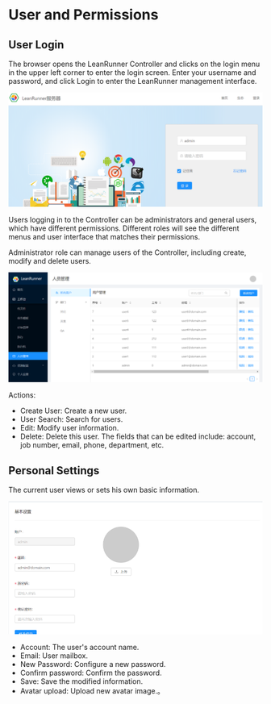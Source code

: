 
# User and Permissions

## User Login

The browser opens the LeanRunner Controller and clicks on the login menu in the upper left corner to enter the login screen. Enter your username and password, and click Login to enter the LeanRunner management interface.

![](assets/login1.png)

Users logging in to the Controller can be administrators and general users, which have different permissions. Different roles will see the different menus and user interface that matches their permissions.

Administrator role can manage users of the Controller, including create, modify and delete users.

![](assets/user_manage.png)

Actions:
* Create User: Create a new user.
* User Search: Search for users.
* Edit: Modify user information.
* Delete: Delete this user.
The fields that can be edited include: account, job number, email, phone, department, etc.

## Personal Settings

The current user views or sets his own basic information.

![](assets/profile_edit.png)

* Account: The user's account name.
* Email: User mailbox.
* New Password: Configure a new password.
* Confirm password: Confirm the password.
* Save: Save the modified information.
* Avatar upload: Upload new avatar image.。